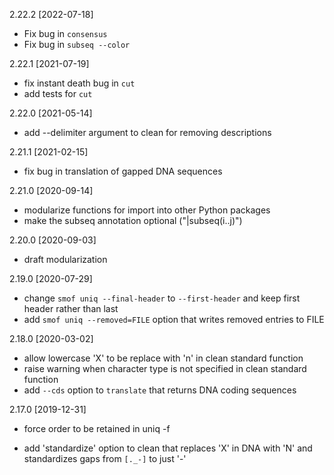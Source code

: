 2.22.2 [2022-07-18]

 * Fix bug in `consensus`
 * Fix bug in `subseq --color`

2.22.1 [2021-07-19]

  * fix instant death bug in `cut`
  * add tests for `cut`

2.22.0 [2021-05-14]

  * add --delimiter argument to clean for removing descriptions 

2.21.1 [2021-02-15]

  * fix bug in translation of gapped DNA sequences

2.21.0 [2020-09-14]

  * modularize functions for import into other Python packages
  * make the subseq annotation optional ("|subseq(i..j)")

2.20.0 [2020-09-03]

  * draft modularization

2.19.0 [2020-07-29]

  * change `smof uniq --final-header` to `--first-header` and keep first header
    rather than last
  * add `smof uniq --removed=FILE` option that writes removed entries to FILE

2.18.0 [2020-03-02]

  * allow lowercase 'X' to be replace with 'n' in clean standard function
  * raise warning when character type is not specified in clean standard function
  * add `--cds` option to `translate` that returns DNA coding sequences

2.17.0 [2019-12-31]

  * force order to be retained in uniq -f

  * add 'standardize' option to clean that replaces 'X' in DNA with 'N' and
    standardizes gaps from `[._-]` to just '-' 
